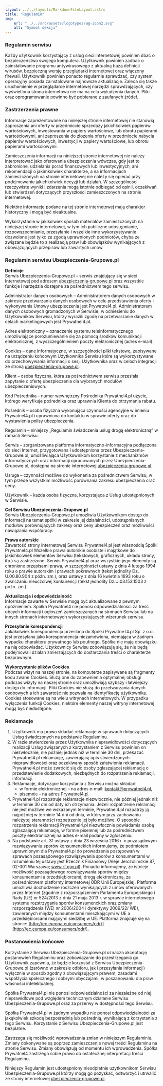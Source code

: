 ```yaml
---
layout: ../../layouts/MarkdownFileLayout.astro
title: "Regulamin"
img: 
    url: "../../src/assets/logotypes/ug-icon2.svg"
    alt: "Symbol sekcji"
---
```

### Regulamin serwisu

Każdy użytkownik korzystający z usług sieci internetowej powinien dbać o bezpieczeństwo swojego komputera. 
Użytkownik powinien zadbać o zainstalowanie programu antywirusowego z aktualną bazą definicji wirusów, bezpieczną wersję przeglądarki internetowej oraz włączony firewall. 
Użytkownik powinien ponadto regularnie sprawdzać, czy system operacyjny posiada zainstalowane najnowsze aktualizacje. 
Zaleca się także uruchomienie w przeglądarce internetowej narzędzi sprawdzających, czy wyświetlona strona internetowa nie ma na celu wyłudzenia danych. 
Pliki oraz oprogramowanie powinno być pobierane z zaufanych źródeł.

### Zastrzerzenia prawne

Informacje zaprezentowane na niniejszej stronie internetowej nie stanowią zaproszenia ani oferty w przedmiocie sprzedaży jakichkolwiek papierów wartościowych, inwestowania w papiery wartościowe, lub obrotu papierami wartościowymi, ani zaproszenia do złożenia oferty w przedmiocie nabycia papierów wartościowych, inwestycji w papiery wartościowe, lub obrotu papierami wartościowymi.

Zamieszczenia informacji na niniejszej stronie internetowej nie należy interpretować jako oferowania ubezpieczenia wówczas, gdy jest to zabronione, udzielania porad finansowych lub inwestycyjnych, ani rekomendacji o jakimkolwiek charakterze, a na informacjach zamieszczonych na stronie internetowej nie należy się opierać przy podejmowaniu jakichkolwiek decyzji lub działań. 
W szczególności rzeczywiste wyniki i zdarzenia mogą istotnie odbiegać od opinii, oczekiwań lub stwierdzeń dotyczących przyszłości zamieszczonych na stronie internetowej.

Niektóre informacje podane na tej stronie internetowej mają charakter historyczny i mogą być nieaktualne.

Wykorzystanie w jakikolwiek sposób materiałów zamieszczonych na niniejszej stronie internetowej, w tym ich publiczne udostępnianie, rozpowszechnianie, przesyłanie i wszelkie inne wykorzystywanie dozwolone jest tylko za zgodą uprawnionych podmiotów, chyba że związane będzie to z realizacją praw lub obowiązków wynikających z obowiązujących przepisów lub zawartych umów.

### Regulamin serwisu Ubezpieczenia-Grupowe.pl

**Definicje**  
Serwis Ubezpieczenia-Grupowe.pl – serwis znajdujący się w sieci Internetowej pod adresem [ubezpieczenia-grupowe.pl](https://www.ubezpieczenia-grupowe.pl) oraz wszystkie funkcje i narzędzia dostępne za pośrednictwem tego serwisu. 

Administrator danych osobowych – Administratorem danych osobowych w zakresie przetwarzania danych osobowych w celu przedstawienia oferty i wykonywania Umowy ubezpieczenia jest Prywatnel4.pl. 
Administratorem danych osobowych gromadzonych w Serwisie, w odniesieniu do Użytkowników Serwisu, którzy wyrazili zgodę na przetwarzanie danych w celach marketingowych jest Prywatnel4.pl.

Adres elektroniczny – oznaczenie systemu teleinformatycznego umożliwiające porozumiewanie się za pomocą środków komunikacji elektronicznej, z wyszczególnieniem poczty elektronicznej (adres e-mail).

Cookies – dane informatyczne, w szczególności pliki tekstowe, zapisywane na urządzeniu końcowym Użytkownika Serwisu które są wykorzystywane do przechowywania informacji o sesji Użytkownika oraz w celach integracji ze stroną [ubezpieczenia-grupowe.pl](https://www.ubezpieczenia-grupowe.pl).

Klient – osoba fizyczna, która za pośrednictwem serwisu przesłała zapytanie o ofertę ubezpieczenia dla wybranych modułów ubezpieczeniowych.

Kod Pośrednika – numer wewnętrzny Pośrednika Prywatnel4.pl użycie, którego weryfikuje pośrednika oraz uprawnia Klienta do otrzymania rabatu.

Pośrednik – osoba fizyczna wykonująca czynności agencyjne w imieniu Prywatnel4.pl i uprawniona do kontaktu w sprawie oferty oraz do wystawienia polisy ubezpieczenia.

Regulamin – niniejszy „Regulamin świadczenia usług drogą elektroniczną” w ramach Serwisu.

Serwis – zorganizowana platforma informatyczno-informacyjna podłączona do sieci Internet, przygotowana i udostępniona przez Ubezpieczenia-Grupowe.pl, umożliwiająca Użytkownikom korzystanie z mechanizmów informatycznych oraz informacji opracowanych przez Ubezpieczenia-Grupowe.pl, dostępna na stronie internetowej [ubezpieczenia-grupowe.pl](https://www.ubezpieczenia-grupowe.pl).

Usługa – czynności możliwe do wykonania za pośrednictwem Serwisu, w tym przede wszystkim możliwość porównania zakresu ubezpieczenia oraz ceny.

Użytkownik – każda osoba fizyczna, korzystająca z Usług udostępnionych w Serwisie.

**Cel Serwisu Ubezpieczenia-Grupowe.pl**  
Serwis Ubezpieczenia-Grupowe.pl umożliwia Użytkownikom dostęp do informacji na temat spółki w zakresie jej działalności, udostępnianych modułów porównujących zakresy oraz ceny ubezpieczeń oraz możliwości nawiązania współpracy.

**Prawa autorskie**  
Zawartość strony internetowej Serwisu Prywatnel4.pl jest własnością Spółki Prywatnel4.pl Wszelkie prawa autorskie osobiste i majątkowe do jakichkolwiek elementów Serwisu (tekstowych, graficznych, układu strony, itp.) są zastrzeżone. 
Serwis Prywatnel4.pl oraz wszystkie jego elementy są chronione przepisami prawa, w szczególności ustawy z dnia 4 lutego 1994 roku o prawie autorskim i prawach pokrewnych (tekst jednolity Dz. U.00.80.904 z późn. zm.), oraz ustawy z dnia 16 kwietnia 1993 roku o zwalczaniu nieuczciwej konkurencji (tekst jednolity Dz.U.03.153.1503 z późn. zm.).

**Aktualizacja i odpowiedzialność**  
Informacje zawarte w Serwisie mogą być aktualizowane z pewnym opóźnieniem. Spółka Prywatnel4 nie ponosi odpowiedzialności za treść obcych informacji i ogłoszeń zamieszczanych na stronach Serwisu lub na innych stronach internetowych wykorzystujących wizerunek serwisu.

**Przesyłanie korespondencji**  
Jakakolwiek korespondencja przesłana do Spółki Prywatne l4.pl Sp. z o.o. jest przesyłana jako korespondencja niezamówiona, niemająca w żadnym wypadku charakteru prywatnego lub poufnego. Spółka nie mają obowiązku na nią odpowiadać. Użytkownicy Serwisu zobowiązują się, że nie będą podejmowali działań zmierzających do dostarczania treści o charakterze bezprawnym.

**Wykorzystanie plików Cookies**  
Podczas wizyt na naszej stronie, na komputerze zapisywane są fragmenty kodu zwane Cookies. 
Służą one do zapewnienia optymalnej obsługi podczas wizyty na naszej stronie oraz umożliwiają szybszy i łatwiejszy dostęp do informacji. 
Pliki Cookies nie służą do przetwarzania danych osobowych a ich zawartość nie pozwala na identyfikację użytkownika. 
Cookies stosowane są na wielu witrynach internetowych. W przypadku wyłączenia funkcji Cookies, niektóre elementy naszej witryny internetowej mogą być niedostępne.

### Reklamacje

1. Użytkownik ma prawo składać reklamacje w sprawach dotyczących Usług świadczonych na podstawie Regulaminu.
2. W razie stwierdzenia przez Użytkownika nieprawidłowości dotyczących realizacji Usług związanych z korzystaniem z Serwisu powinien on niezwłocznie, nie później jednak niż w terminie 30 dni, przekazać Prywatnel4.pl reklamację, zawierającą opis stwierdzonych nieprawidłowości oraz oczekiwany sposób załatwienia reklamacji. 
Prywatnel4.pl może zwrócić się do osoby zgłaszającej reklamację o przedstawienie dodatkowych, niezbędnych do rozpatrzenia reklamacji, informacji.
3. Reklamacje, dotyczące korzystania z Serwisu można składać:
    + w formie elektronicznej – na adres e-mail: kontakt@prywatnel4.pl,
    + pisemnie – na adres [Prywatnel4.pl](https://www.prywatnel4.pl).
4. Prywatnel4.pl rozpatruje reklamacje niezwłocznie, nie później jednak niż w terminie 30 dni od daty ich otrzymania. 
Jeżeli rozpatrzenie reklamacji nie jest możliwe we wskazanym terminie, Prywatnel4.pl rozpatrzy ją najpóźniej w terminie 14 dni od dnia, w którym przy zachowaniu należytej staranności rozpatrzenie jej było możliwe. 
O sposobie rozpatrzenia reklamacji Prywatnel4.pl niezwłocznie powiadamia osobę zgłaszającą reklamację, w formie pisemnej lub za pośrednictwem poczty elektronicznej na adres e-mail podany w zgłoszeniu.
5. Na podstawie art. 31 ustawy z dnia 23 września 2016 r. o pozasądowym rozwiązywaniu sporów konsumenckich informujemy, że podmiotem uprawnionym dla Prywatnel4.pl do prowadzenia postępowań w sprawach pozasądowego rozwiązywania sporów z konsumentami w rozumieniu tej ustawy jest Rzecznik Finansowy (Aleje Jerozolimskie 87, 02-001 Warszawa; www.rf.gov.pl). 
Ponadto informujemy, że istnieje możliwość pozasądowego rozwiązywania sporów między konsumentami a przedsiębiorcami, drogą elektroniczną, za pośrednictwem platformy internetowej ODR Unii Europejskiej. 
Platforma umożliwia dochodzenie roszczeń wynikających z umów oferowanych przez Internet (zgodnie z rozporządzeniem Parlamentu Europejskiego i Rady (UE) nr 524/2013 z dnia 21 maja 2013 r. w sprawie internetowego systemu rozstrzygania sporów konsumenckich oraz zmiany rozporządzenia (WE) nr 2006/2004 i dyrektywy 2009/22/ WE), zawieranych między konsumentami mieszkającymi w UE a przedsiębiorcami mającymi siedzibę w UE. Platforma znajduje się na stronie: [http://ec.europa.eu/consumers/odr/](http://ec.europa.eu/consumers/odr/).

### Postanowienia końcowe

Korzystanie z Serwisu Ubezpieczenia-Grupowe.pl oznacza akceptację postanowień Regulaminu oraz zobowiązanie do przestrzegania go. 
Użytkownik zapewnia, że będzie korzystał z Serwisu Ubezpieczenia-Grupowe.pl (zarówno w zakresie odbioru, jak i przesyłania informacji) wyłącznie w sposób zgodny z obowiązującym prawem, zasadami współżycia społecznego i dobrymi obyczajami, w poszanowaniu dla praw własności intelektualnej.

Spółka Prywatnel4.pl nie ponosi odpowiedzialności za niezależne od niej nieprawidłowe pod względem technicznym działanie Serwisu Ubezpieczenia-Grupowe.pl oraz za przerwy w dostępności tego Serwisu.

Spółka Prywatnel4.pl w żadnym wypadku nie ponosi odpowiedzialności za jakąkolwiek szkodę bezpośrednią lub pośrednią, wynikającą z korzystania z tego Serwisu. Korzystanie z Serwisu Ubezpieczenia-Grupowe.pl jest bezpłatne.

Zastrzega się możliwość wprowadzenia zmian w niniejszym Regulaminie. Zmiany dokonywane są poprzez zamieszczenie nowej treści Regulaminu na stronie Serwisu. Zmiany obowiązują od momentu ich wprowadzenia. Spółka Prywatnel4 zastrzega sobie prawo do ostatecznej interpretacji treści Regulaminu.

Niniejszy Regulamin jest udostępniony nieodpłatnie użytkownikom Serwisu Ubezpieczenia-Grupowe.pl którzy mogą go pozyskać, odtworzyć i utrwalić ze strony internetowej [ubezpieczenia-grupowe.pl](https://www.ubezpieczenia-grupowe.pl).